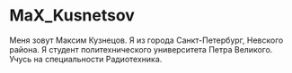 # MaX_Kusnetsov
Меня зовут Максим Кузнецов. Я из города Санкт-Петербург, Невского района.  Я студент политехнического университета Петра Великого. Учусь на специальности Радиотехника. 
